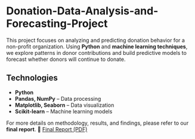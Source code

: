 # Donation-Data-Analysis-and-Forecasting-Project

This project focuses on analyzing and predicting donation behavior for a non-profit organization. Using **Python** and **machine learning techniques**, we explore patterns in donor contributions and build predictive models to forecast whether donors will continue to donate.

## Technologies
- **Python**
- **Pandas, NumPy** – Data processing
- **Matplotlib, Seaborn** – Data visualization
- **Scikit-learn** – Machine learning models

For more details on methodology, results, and findings, please refer to our **final report**.
📄 [Final Report (PDF)](Final_Report.pdf)
